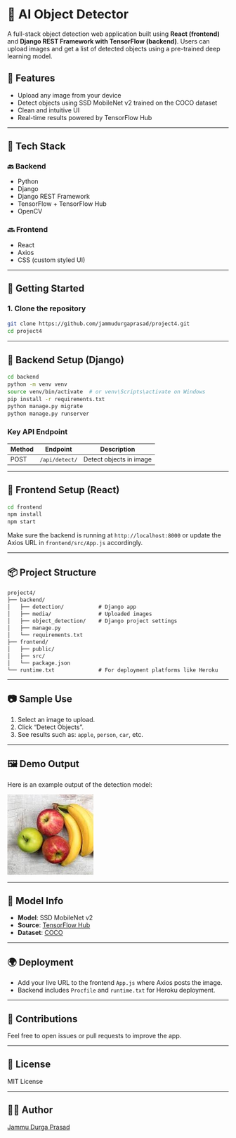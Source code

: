 # 🧠 AI Object Detector

A full-stack object detection web application built using **React (frontend)** and **Django REST Framework with TensorFlow (backend)**. Users can upload images and get a list of detected objects using a pre-trained deep learning model.

## 📸 Features

- Upload any image from your device
- Detect objects using SSD MobileNet v2 trained on the COCO dataset
- Clean and intuitive UI
- Real-time results powered by TensorFlow Hub

---

## 🧰 Tech Stack

### 🔙 Backend
- Python  
- Django  
- Django REST Framework  
- TensorFlow + TensorFlow Hub  
- OpenCV  

### 🔜 Frontend
- React  
- Axios  
- CSS (custom styled UI)

---

## 🚀 Getting Started

### 1. Clone the repository
```bash
git clone https://github.com/jammudurgaprasad/project4.git
cd project4
```

---

## 🔧 Backend Setup (Django)
```bash
cd backend
python -m venv venv
source venv/bin/activate  # or venv\Scripts\activate on Windows
pip install -r requirements.txt
python manage.py migrate
python manage.py runserver
```

### Key API Endpoint

| Method | Endpoint         | Description             |
|--------|------------------|--------------------------|
| POST   | `/api/detect/`   | Detect objects in image |

---

## 🎨 Frontend Setup (React)
```bash
cd frontend
npm install
npm start
```

Make sure the backend is running at `http://localhost:8000` or update the Axios URL in `frontend/src/App.js` accordingly.

---

## 📦 Project Structure
```
project4/
├── backend/
│   ├── detection/           # Django app
│   ├── media/               # Uploaded images
│   ├── object_detection/    # Django project settings
│   ├── manage.py
│   └── requirements.txt
├── frontend/
│   ├── public/
│   ├── src/
│   └── package.json
└── runtime.txt              # For deployment platforms like Heroku
```

---

## 📷 Sample Use

1. Select an image to upload.
2. Click “Detect Objects”.
3. See results such as: `apple`, `person`, `car`, etc.

---

## 🖼️ Demo Output

Here is an example output of the detection model:

![Sample Output](demo.jpeg)

---

## 🧠 Model Info

- **Model**: SSD MobileNet v2  
- **Source**: [TensorFlow Hub](https://tfhub.dev/tensorflow/ssd_mobilenet_v2/2)  
- **Dataset**: [COCO](https://cocodataset.org/#home)

---

## 🌍 Deployment

- Add your live URL to the frontend `App.js` where Axios posts the image.
- Backend includes `Procfile` and `runtime.txt` for Heroku deployment.

---

## 🤝 Contributions

Feel free to open issues or pull requests to improve the app.

---

## 📜 License

MIT License

---

## 👨‍💻 Author

[Jammu Durga Prasad](https://github.com/jammudurgaprasad)
